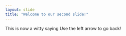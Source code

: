 ```yaml
---
layout: slide
title: "Welcome to our second slide!"
---
```

This is now a witty saying
Use the left arrow to go back!

